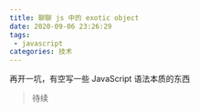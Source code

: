 ```yaml
---
title: 聊聊 js 中的 exotic object
date: 2020-09-06 23:26:29
tags:
 - javascript
categories: 技术
---
```


再开一坑，有空写一些 JavaScript 语法本质的东西
> 待续